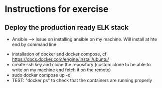 # Instructions for exercise

## Deploy the production ready ELK stack

* Ansible --> Issue on installing ansible on my machine. Will install at hte end by command line

- installation of docker and docker compose, cf https://docs.docker.com/engine/install/ubuntu/
- create ssh key and clone the repository (custom clone to be able to write on my machine and fetch it on the remote)
- sudo docker compose up -d
- TEST: "docker ps" to check that the containers are running properly
